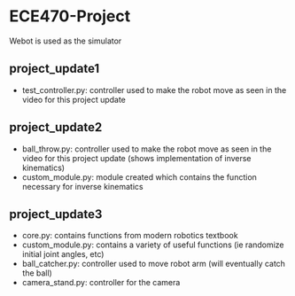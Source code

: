 # ECE470-Project 

Webot is used as the simulator

## project_update1
- test_controller.py: controller used to make the robot move as seen in the video for this project update

## project_update2
- ball_throw.py: controller used to make the robot move as seen in the video for this project update (shows implementation of inverse kinematics)
- custom_module.py: module created which contains the function necessary for inverse kinematics 

## project_update3
- core.py: contains functions from modern robotics textbook
- custom_module.py: contains a variety of useful functions (ie randomize initial joint angles, etc)
- ball_catcher.py: controller used to move robot arm (will eventually catch the ball)
- camera_stand.py: controller for the camera 
